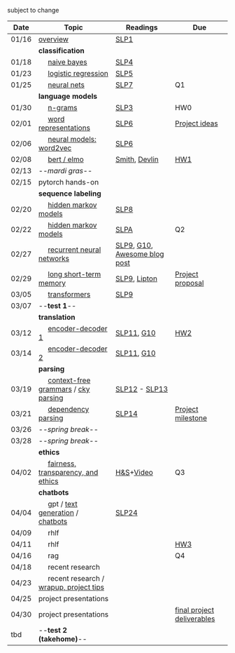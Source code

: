 subject to change

| Date  | Topic                                 | Readings                      | Due           | 
| ----- |---------------------------------------|-------------------------------|---------------|
| 01/16 | [overview](http://cs.tulane.edu/~aculotta/nlp/overview/overview.html)                              | [SLP1](read/slp1.pdf) |               |
| | **classification** |
| 01/18 | &nbsp;&nbsp;&nbsp;&nbsp; [naive bayes](http://cs.tulane.edu/~aculotta/nlp/classify/bayes.html)                           | [SLP4](read/slp4.pdf)
| 01/23 | &nbsp;&nbsp;&nbsp;&nbsp; [logistic regression](http://cs.tulane.edu/~aculotta/nlp/classify/logistic.html)                   | [SLP5](read/slp5.pdf)
| 01/25 | &nbsp;&nbsp;&nbsp;&nbsp; [neural nets](http://cs.tulane.edu/~aculotta/nlp/classify/neural.html)                           | [SLP7](read/slp7.pdf)                              | Q1
| | **language models** |
| 01/30 | &nbsp;&nbsp;&nbsp;&nbsp; [n-grams](http://cs.tulane.edu/~aculotta/nlp/language_models/ngrams.html)                               | [SLP3](read/slp3.pdf)                             | HW0
| 02/01 | &nbsp;&nbsp;&nbsp;&nbsp; [word representations](http://cs.tulane.edu/~aculotta/nlp/language_models/word_rep.html)                   | [SLP6](read/slp6.pdf)                             | [Project ideas](https://tulane.instructure.com/courses/2277724/discussion_topics/13574894)
| 02/06 | &nbsp;&nbsp;&nbsp;&nbsp; [neural models: word2vec](http://cs.tulane.edu/~aculotta/nlp/language_models/word2vec.html)        | [SLP6](read/slp6.pdf)    
| 02/08 | &nbsp;&nbsp;&nbsp;&nbsp; [bert / elmo](http://cs.tulane.edu/~aculotta/nlp/language_models/elmo.html)                            | [Smith](https://arxiv.org/pdf/1902.06006.pdf), [Devlin](https://arxiv.org/pdf/1810.04805.pdf) |  [HW1](https://github.com/tulane-cmps6730/assignments/tree/main/hw1)
| 02/13 | --*mardi gras*--
| 02/15 | pytorch hands-on
| | **sequence labeling** |
| 02/20 | &nbsp;&nbsp;&nbsp;&nbsp; [hidden markov models](http://cs.tulane.edu/~aculotta/nlp/sequence/hmm1.html)                  | [SLP8](read/slp8.pdf)
| 02/22 | &nbsp;&nbsp;&nbsp;&nbsp; [hidden markov models](http://cs.tulane.edu/~aculotta/nlp/sequence/hmm2.html)                  | [SLPA](read/slpA.pdf)   | Q2
| 02/27 |  &nbsp;&nbsp;&nbsp;&nbsp; [recurrent neural networks](http://cs.tulane.edu/~aculotta/nlp/sequence/rnn.html)              | [SLP9](read/slp9.pdf), [G10](https://www.deeplearningbook.org/contents/rnn.html), [Awesome blog post](http://karpathy.github.io/2015/05/21/rnn-effectiveness/)   |          
| 02/29 | &nbsp;&nbsp;&nbsp;&nbsp; [long short-term memory](http://cs.tulane.edu/~aculotta/nlp/sequence/lstm.html)                 | [SLP9](read/slp9.pdf), [Lipton](https://arxiv.org/abs/1506.00019) | [Project proposal](https://tulane.instructure.com/courses/2277724/discussion_topics/13574893)
| 03/05 | &nbsp;&nbsp;&nbsp;&nbsp; [transformers](http://cs.tulane.edu/~aculotta/nlp/sequence/transformer.html)              | [SLP9](read/slp9.pdf)
| 03/07 |  --**test 1**--           |       | 
| | **translation** |
| 03/12 | &nbsp;&nbsp;&nbsp;&nbsp; [encoder-decoder 1](http://cs.tulane.edu/~aculotta/nlp/translation/translation1.html)                     | [SLP11](read/slp11.pdf), [G10](https://www.deeplearningbook.org/contents/rnn.html) | [HW2](https://github.com/tulane-cmps6730/assignments/tree/main/hw2) 
| 03/14 | &nbsp;&nbsp;&nbsp;&nbsp; [encoder-decoder 2](http://cs.tulane.edu/~aculotta/nlp/translation/translation1.html)                    | [SLP11](read/slp11.pdf), [G10](https://www.deeplearningbook.org/contents/rnn.html)    | 
| | **parsing** |
| 03/19 | &nbsp;&nbsp;&nbsp;&nbsp; [context-free grammars](http://cs.tulane.edu/~aculotta/nlp/parsing/cfg.html)  / [cky parsing](http://cs.tulane.edu/~aculotta/nlp/parsing/pcfg.html)                 | [SLP12](read/slp12.pdf) - [SLP13](read/slp13.pdf)    
| 03/21 | &nbsp;&nbsp;&nbsp;&nbsp; [dependency parsing](http://cs.tulane.edu/~aculotta/nlp/parsing/dependency.html)                    |   [SLP14](read/slp14.pdf)   |[Project milestone](https://github.com/tulane-cmps6730/assignments/tree/main/project)
| 03/26 | --*spring break*--
| 03/28 | --*spring break*--
| | **ethics** |
| 04/02 | &nbsp;&nbsp;&nbsp;&nbsp;  [fairness, transparency, and ethics](http://cs.tulane.edu/~aculotta/nlp/ethics/ethics.html)   | [H&S](https://www.aclweb.org/anthology/P16-2096.pdf)+[Video](https://www.youtube.com/watch?v=fMym_BKWQzk) | Q3
| | **chatbots** |
| 04/04 | &nbsp;&nbsp;&nbsp;&nbsp; gpt / [text generation](http://cs.tulane.edu/~aculotta/nlp/chat/chat1.html) / [chatbots](http://cs.tulane.edu/~aculotta/nlp/chat/chat2.html)  |  [SLP24](read/slp24.pdf) |
| 04/09 | &nbsp;&nbsp;&nbsp;&nbsp; rhlf                   |   |  
| 04/11 | &nbsp;&nbsp;&nbsp;&nbsp; rhlf                |   | [HW3](https://github.com/tulane-cmps6730/assignments/tree/main/hw3) 
| 04/16 | &nbsp;&nbsp;&nbsp;&nbsp; rag                |   | Q4
| 04/18 | &nbsp;&nbsp;&nbsp;&nbsp; recent research                |   | 
| 04/23 | &nbsp;&nbsp;&nbsp;&nbsp; recent research /  [wrapup, project tips](http://cs.tulane.edu/~aculotta/nlp/theend/tips.html)                     |   | 
| 04/25 | project presentations            | 
| 04/30 | project presentations                                         |               | [final project deliverables](https://github.com/tulane-cmps6730/assignments/tree/main/project)
| tbd | --**test 2 (takehome)**--                            |                |

